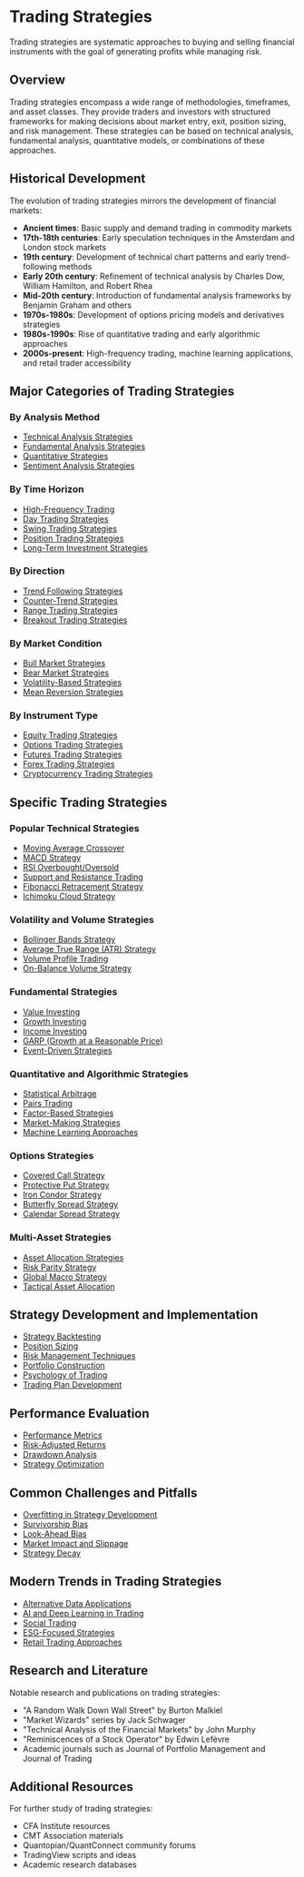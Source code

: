 # Trading Strategies

Trading strategies are systematic approaches to buying and selling financial instruments with the goal of generating profits while managing risk.

## Overview

Trading strategies encompass a wide range of methodologies, timeframes, and asset classes. They provide traders and investors with structured frameworks for making decisions about market entry, exit, position sizing, and risk management. These strategies can be based on technical analysis, fundamental analysis, quantitative models, or combinations of these approaches.

## Historical Development

The evolution of trading strategies mirrors the development of financial markets:

- **Ancient times**: Basic supply and demand trading in commodity markets
- **17th-18th centuries**: Early speculation techniques in the Amsterdam and London stock markets
- **19th century**: Development of technical chart patterns and early trend-following methods
- **Early 20th century**: Refinement of technical analysis by Charles Dow, William Hamilton, and Robert Rhea
- **Mid-20th century**: Introduction of fundamental analysis frameworks by Benjamin Graham and others
- **1970s-1980s**: Development of options pricing models and derivatives strategies
- **1980s-1990s**: Rise of quantitative trading and early algorithmic approaches
- **2000s-present**: High-frequency trading, machine learning applications, and retail trader accessibility

## Major Categories of Trading Strategies

### By Analysis Method

- [Technical Analysis Strategies](./technical-analysis.md)
- [Fundamental Analysis Strategies](./fundamental-analysis.md)
- [Quantitative Strategies](./quantitative-strategies.md)
- [Sentiment Analysis Strategies](./sentiment-analysis.md)

### By Time Horizon

- [High-Frequency Trading](./high-frequency-trading.md)
- [Day Trading Strategies](./day-trading.md)
- [Swing Trading Strategies](./swing-trading.md)
- [Position Trading Strategies](./position-trading.md)
- [Long-Term Investment Strategies](./long-term-investment.md)

### By Direction

- [Trend Following Strategies](./trend-following.md)
- [Counter-Trend Strategies](./counter-trend.md)
- [Range Trading Strategies](./range-trading.md)
- [Breakout Trading Strategies](./breakout-trading.md)

### By Market Condition

- [Bull Market Strategies](./bull-market-strategies.md)
- [Bear Market Strategies](./bear-market-strategies.md)
- [Volatility-Based Strategies](./volatility-strategies.md)
- [Mean Reversion Strategies](./mean-reversion.md)

### By Instrument Type

- [Equity Trading Strategies](./equity-strategies.md)
- [Options Trading Strategies](./options-strategies.md)
- [Futures Trading Strategies](./futures-strategies.md)
- [Forex Trading Strategies](./forex-strategies.md)
- [Cryptocurrency Trading Strategies](./crypto-strategies.md)

## Specific Trading Strategies

### Popular Technical Strategies

- [Moving Average Crossover](./moving-average-crossover.md)
- [MACD Strategy](./macd-strategy.md)
- [RSI Overbought/Oversold](./rsi-strategy.md)
- [Support and Resistance Trading](./support-resistance-trading.md)
- [Fibonacci Retracement Strategy](./fibonacci-strategy.md)
- [Ichimoku Cloud Strategy](./ichimoku-strategy.md)

### Volatility and Volume Strategies

- [Bollinger Bands Strategy](./bollinger-bands-strategy.md)
- [Average True Range (ATR) Strategy](./atr-strategy.md)
- [Volume Profile Trading](./volume-profile-trading.md)
- [On-Balance Volume Strategy](./obv-strategy.md)

### Fundamental Strategies

- [Value Investing](./value-investing.md)
- [Growth Investing](./growth-investing.md)
- [Income Investing](./income-investing.md)
- [GARP (Growth at a Reasonable Price)](./garp-investing.md)
- [Event-Driven Strategies](./event-driven-strategies.md)

### Quantitative and Algorithmic Strategies

- [Statistical Arbitrage](./statistical-arbitrage.md)
- [Pairs Trading](./pairs-trading.md)
- [Factor-Based Strategies](./factor-based-strategies.md)
- [Market-Making Strategies](./market-making.md)
- [Machine Learning Approaches](./machine-learning-trading.md)

### Options Strategies

- [Covered Call Strategy](./covered-call.md)
- [Protective Put Strategy](./protective-put.md)
- [Iron Condor Strategy](./iron-condor.md)
- [Butterfly Spread Strategy](./butterfly-spread.md)
- [Calendar Spread Strategy](./calendar-spread.md)

### Multi-Asset Strategies

- [Asset Allocation Strategies](./asset-allocation.md)
- [Risk Parity Strategy](./risk-parity.md)
- [Global Macro Strategy](./global-macro.md)
- [Tactical Asset Allocation](./tactical-asset-allocation.md)

## Strategy Development and Implementation

- [Strategy Backtesting](./strategy-backtesting.md)
- [Position Sizing](./position-sizing.md)
- [Risk Management Techniques](./risk-management.md)
- [Portfolio Construction](./portfolio-construction.md)
- [Psychology of Trading](./trading-psychology.md)
- [Trading Plan Development](./trading-plan.md)

## Performance Evaluation

- [Performance Metrics](./performance-metrics.md)
- [Risk-Adjusted Returns](./risk-adjusted-returns.md)
- [Drawdown Analysis](./drawdown-analysis.md)
- [Strategy Optimization](./strategy-optimization.md)

## Common Challenges and Pitfalls

- [Overfitting in Strategy Development](./overfitting.md)
- [Survivorship Bias](./survivorship-bias.md)
- [Look-Ahead Bias](./look-ahead-bias.md)
- [Market Impact and Slippage](./market-impact.md)
- [Strategy Decay](./strategy-decay.md)

## Modern Trends in Trading Strategies

- [Alternative Data Applications](./alternative-data.md)
- [AI and Deep Learning in Trading](./ai-trading.md)
- [Social Trading](./social-trading.md)
- [ESG-Focused Strategies](./esg-strategies.md)
- [Retail Trading Approaches](./retail-trading.md)

## Research and Literature

Notable research and publications on trading strategies:
- "A Random Walk Down Wall Street" by Burton Malkiel
- "Market Wizards" series by Jack Schwager
- "Technical Analysis of the Financial Markets" by John Murphy
- "Reminiscences of a Stock Operator" by Edwin Lefèvre
- Academic journals such as Journal of Portfolio Management and Journal of Trading

## Additional Resources

For further study of trading strategies:
- CFA Institute resources
- CMT Association materials
- Quantopian/QuantConnect community forums
- TradingView scripts and ideas
- Academic research databases 